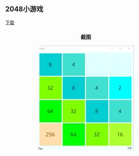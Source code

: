 ## 2048小游戏

[下载](https://github.com/Dubikee/2048-Game/releases)

<div align=center>
<h3>截图</h3>
<img src="https://github.com/Dubikee/2048-Game/blob/master/screenshot/2048.png" width=300 ></img>

</div>
